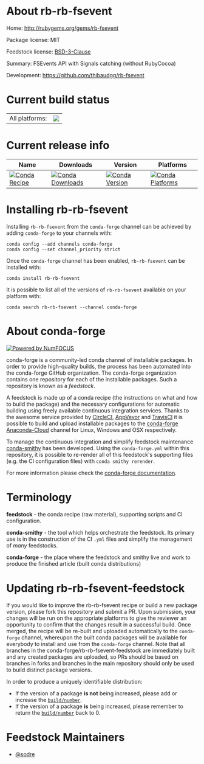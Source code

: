 About rb-rb-fsevent
===================

Home: http://rubygems.org/gems/rb-fsevent

Package license: MIT

Feedstock license: [BSD-3-Clause](https://github.com/conda-forge/rb-rb-fsevent-feedstock/blob/master/LICENSE.txt)

Summary: FSEvents API with Signals catching (without RubyCocoa)

Development: https://github.com/thibaudgg/rb-fsevent

Current build status
====================


<table><tr><td>All platforms:</td>
    <td>
      <a href="https://dev.azure.com/conda-forge/feedstock-builds/_build/latest?definitionId=7612&branchName=master">
        <img src="https://dev.azure.com/conda-forge/feedstock-builds/_apis/build/status/rb-rb-fsevent-feedstock?branchName=master">
      </a>
    </td>
  </tr>
</table>

Current release info
====================

| Name | Downloads | Version | Platforms |
| --- | --- | --- | --- |
| [![Conda Recipe](https://img.shields.io/badge/recipe-rb--rb--fsevent-green.svg)](https://anaconda.org/conda-forge/rb-rb-fsevent) | [![Conda Downloads](https://img.shields.io/conda/dn/conda-forge/rb-rb-fsevent.svg)](https://anaconda.org/conda-forge/rb-rb-fsevent) | [![Conda Version](https://img.shields.io/conda/vn/conda-forge/rb-rb-fsevent.svg)](https://anaconda.org/conda-forge/rb-rb-fsevent) | [![Conda Platforms](https://img.shields.io/conda/pn/conda-forge/rb-rb-fsevent.svg)](https://anaconda.org/conda-forge/rb-rb-fsevent) |

Installing rb-rb-fsevent
========================

Installing `rb-rb-fsevent` from the `conda-forge` channel can be achieved by adding `conda-forge` to your channels with:

```
conda config --add channels conda-forge
conda config --set channel_priority strict
```

Once the `conda-forge` channel has been enabled, `rb-rb-fsevent` can be installed with:

```
conda install rb-rb-fsevent
```

It is possible to list all of the versions of `rb-rb-fsevent` available on your platform with:

```
conda search rb-rb-fsevent --channel conda-forge
```


About conda-forge
=================

[![Powered by NumFOCUS](https://img.shields.io/badge/powered%20by-NumFOCUS-orange.svg?style=flat&colorA=E1523D&colorB=007D8A)](http://numfocus.org)

conda-forge is a community-led conda channel of installable packages.
In order to provide high-quality builds, the process has been automated into the
conda-forge GitHub organization. The conda-forge organization contains one repository
for each of the installable packages. Such a repository is known as a *feedstock*.

A feedstock is made up of a conda recipe (the instructions on what and how to build
the package) and the necessary configurations for automatic building using freely
available continuous integration services. Thanks to the awesome service provided by
[CircleCI](https://circleci.com/), [AppVeyor](https://www.appveyor.com/)
and [TravisCI](https://travis-ci.com/) it is possible to build and upload installable
packages to the [conda-forge](https://anaconda.org/conda-forge)
[Anaconda-Cloud](https://anaconda.org/) channel for Linux, Windows and OSX respectively.

To manage the continuous integration and simplify feedstock maintenance
[conda-smithy](https://github.com/conda-forge/conda-smithy) has been developed.
Using the ``conda-forge.yml`` within this repository, it is possible to re-render all of
this feedstock's supporting files (e.g. the CI configuration files) with ``conda smithy rerender``.

For more information please check the [conda-forge documentation](https://conda-forge.org/docs/).

Terminology
===========

**feedstock** - the conda recipe (raw material), supporting scripts and CI configuration.

**conda-smithy** - the tool which helps orchestrate the feedstock.
                   Its primary use is in the construction of the CI ``.yml`` files
                   and simplify the management of *many* feedstocks.

**conda-forge** - the place where the feedstock and smithy live and work to
                  produce the finished article (built conda distributions)


Updating rb-rb-fsevent-feedstock
================================

If you would like to improve the rb-rb-fsevent recipe or build a new
package version, please fork this repository and submit a PR. Upon submission,
your changes will be run on the appropriate platforms to give the reviewer an
opportunity to confirm that the changes result in a successful build. Once
merged, the recipe will be re-built and uploaded automatically to the
`conda-forge` channel, whereupon the built conda packages will be available for
everybody to install and use from the `conda-forge` channel.
Note that all branches in the conda-forge/rb-rb-fsevent-feedstock are
immediately built and any created packages are uploaded, so PRs should be based
on branches in forks and branches in the main repository should only be used to
build distinct package versions.

In order to produce a uniquely identifiable distribution:
 * If the version of a package **is not** being increased, please add or increase
   the [``build/number``](https://docs.conda.io/projects/conda-build/en/latest/resources/define-metadata.html#build-number-and-string).
 * If the version of a package **is** being increased, please remember to return
   the [``build/number``](https://docs.conda.io/projects/conda-build/en/latest/resources/define-metadata.html#build-number-and-string)
   back to 0.

Feedstock Maintainers
=====================

* [@sodre](https://github.com/sodre/)

